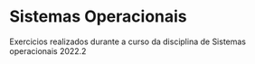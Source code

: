 # Sistemas Operacionais
Exercicios realizados durante a curso da disciplina de Sistemas operacionais 2022.2
